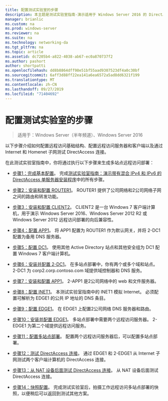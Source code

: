 ```yaml
---
title: 配置测试实验室的步骤
description: 本主题是测试实验室指南-演示适用于 Windows Server 2016 的 DirectAccess 多站点部署的一部分
manager: brianlic
ms.custom: na
ms.prod: windows-server
ms.reviewer: na
ms.suite: na
ms.technology: networking-da
ms.tgt_pltfrm: na
ms.topic: article
ms.assetid: dc7205b4-a822-4038-ab67-ec0a870737f2
ms.author: pashort
author: shortpatti
ms.openlocfilehash: dd8b8864dff98e51bf55aad9307523df4a0c30bf
ms.sourcegitcommit: 6aff3d88ff22ea141a6ea6572a5ad8dd6321f199
ms.translationtype: MT
ms.contentlocale: zh-CN
ms.lasthandoff: 09/27/2019
ms.locfileid: "71404692"
---
```

# <a name="steps-for-configuring-the-test-lab"></a>配置测试实验室的步骤

>适用于：Windows Server（半年频道）、Windows Server 2016

以下步骤介绍如何配置远程访问基础结构、配置远程访问服务器和客户端以及通过 Internet 和 Homenet 子网测试 DirectAccess 连接。  
  
在此测试实验室指南中，你将通过执行以下步骤来生成多站点远程访问部署：  
  
-   [步骤1：完成基本配置](assetId:///9eb4a9ba-9118-4ea3-8963-e643ec81c3ed)。 完成[测试实验室指南：演示带有混合 IPv4 和 IPv6 的 DirectAccess 单服务器安装程序](https://go.microsoft.com/fwlink/p/?LinkId=237004)中的所有步骤。  
  
-   [步骤2：安装和配置 ROUTER1](assetId:///e4b1a298-d5b0-410e-970b-c5358a9378f9)。 ROUTER1 提供了公司网络和2公司网络子网之间的路由和转发功能。  
  
-   [步骤3：安装和配置 CLIENT2](assetId:///6cbee1b5-f6f6-443f-8fa9-31cc5c05a0ee)。 CLIENT2 是一台 Windows 7 客户端计算机，用于演示 Windows Server 2016、Windows Server 2012 R2 或 Windows Server 2012 远程访问部署的向后兼容性。  
  
-   [步骤4：配置 APP1](assetId:///a0ee655e-c01e-4bf3-a7b3-064e9614f810)。 将 APP1 配置为 ROUTER1 作为默认网关，并将 2-DC1 配置为备用 DNS 服务器。  
  
-   [步骤5：配置 DC1](assetId:///205ca795-93ce-4e53-aa6b-b44c87f0e14a)。 使用其他 Active Directory 站点和其他安全组为 DC1 配置 Windows 7 客户端计算机。  
  
-   [步骤6：安装并配置 2-DC1](assetId:///16752f61-edbf-4ff4-9d7a-e2077b66a127)。 在多站点部署中，你有两个或多个域和站点。 2-DC1 为 corp2.corp.contoso.com 域提供域控制器和 DNS 服务。  
  
-   [步骤7：安装和配置 APP1](assetId:///7d04b54e-590a-4d33-9766-415789859f29)。 2-APP1 是2公司网络中的 web 和文件服务器。  
  
-   [步骤8：配置 INET1](assetId:///8ecc0b63-8626-4939-8d26-3d51d051d231)。 本测试实验室指南中的 INET1 模拟 Internet。 必须配置可解析为 EDGE1 的公共 IP 地址的 DNS 条目。  
  
-   [步骤9：配置 EDGE1](assetId:///562744dc-30f6-42fa-bd5f-60a013b2179e)。 在 EDGE1 上配置2公司网络 DNS 服务器和路由。  
  
-   [步骤10：安装并配置 EDGE1](assetId:///1938c4f3-ca96-475d-9f2e-6bea3b7a4130)。 多站点部署中需要两个远程访问服务器。 2-EDGE1 为第二个域提供远程访问服务。  
  
-   [步骤11：配置多站点部署](assetId:///537e4b68-043f-49c9-94d8-15ce8c4b18e2)。 配置两个远程访问服务器后，可以配置多站点部署。  
  
-   [步骤12：测试 DirectAccess 连接](assetId:///aa293b5d-4b6f-4004-95f3-0ab54804b15c)。 通过 EDGE1 和 2-EDGE1 从 Internet 子网测试两个客户端计算机的 DirectAccess 连接。  
  
-   [步骤13：从 NAT 设备后面测试 DirectAccess 连接](assetId:///41f8195b-00a1-4991-9db8-3703514dbe0c)。 从 NAT 设备后面测试 DirectAccess 连接。  
  
-   [步骤14：快照配置](assetId:///7b56d5c9-c334-463e-9e29-d652ca110d84)。 完成测试实验室后，拍摄工作远程访问多站点部署的快照，以便稍后可以返回到测试其他方案。  
  


